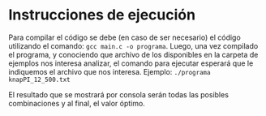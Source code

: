 # Instrucciones de ejecución

Para compilar el código se debe (en caso de ser necesario) el código utilizando el comando: ```gcc main.c -o programa```. 
Luego, una vez compilado el programa, y conociendo que archivo de los disponibles en la carpeta de ejemplos nos interesa analizar, el comando para ejecutar esperará que le indiquemos el archivo que nos interesa. Ejemplo:
```./programa knapPI_12_500.txt```

El resultado que se mostrará por consola serán todas las posibles combinaciones y al final, el valor óptimo.

